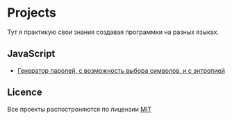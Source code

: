# Projects

Тут я практикую свои знания создавая программки на разных языках.


## JavaScript

- [Генератор паролей, с возможность выбора символов, и с энтропией](password-generator/index.html)

## Licence

Все проекты распостроняются по лицензии [MIT](LICENCE)
